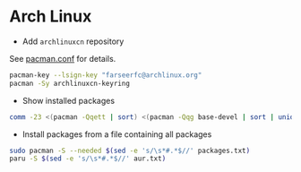 # Arch Linux

- Add `archlinuxcn` repository

See [pacman.conf](./etc/pacman.conf) for details.

```sh
pacman-key --lsign-key "farseerfc@archlinux.org"
pacman -Sy archlinuxcn-keyring
```

- Show installed packages

```sh
comm -23 <(pacman -Qqett | sort) <(pacman -Qqg base-devel | sort | uniq)
```

- Install packages from a file containing all packages

```sh
sudo pacman -S --needed $(sed -e 's/\s*#.*$//' packages.txt)
paru -S $(sed -e 's/\s*#.*$//' aur.txt)
```
